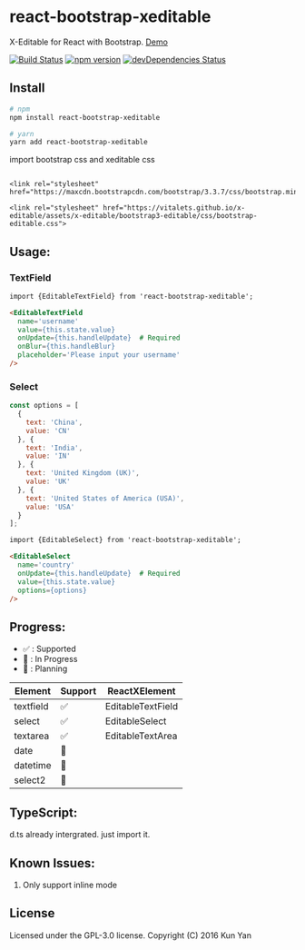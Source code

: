 # react-bootstrap-xeditable

X-Editable for React with Bootstrap.  [Demo](http://codepen.io/kyan/full/mWmPzp/)

[![Build Status](https://travis-ci.org/kunyan/react-bootstrap-xeditable.svg?branch=master)](https://travis-ci.org/kunyan/react-bootstrap-xeditable)
[![npm version](https://badge.fury.io/js/react-bootstrap-xeditable.svg)](https://badge.fury.io/js/react-bootstrap-xeditable)
[![devDependencies Status](https://david-dm.org/kunyan/react-bootstrap-xeditable/dev-status.svg)](https://david-dm.org/kunyan/react-bootstrap-xeditable?type=dev)

## Install

```bash
# npm
npm install react-bootstrap-xeditable

# yarn
yarn add react-bootstrap-xeditable
```

import bootstrap css and xeditable css
```

<link rel="stylesheet" href="https://maxcdn.bootstrapcdn.com/bootstrap/3.3.7/css/bootstrap.min.css">

<link rel="stylesheet" href="https://vitalets.github.io/x-editable/assets/x-editable/bootstrap3-editable/css/bootstrap-editable.css">
```

## Usage:

### TextField
```html
import {EditableTextField} from 'react-bootstrap-xeditable';

<EditableTextField
  name='username'
  value={this.state.value}
  onUpdate={this.handleUpdate}  # Required
  onBlur={this.handleBlur}
  placeholder='Please input your username'
/>
```

### Select
```javascript
const options = [
  {
    text: 'China',
    value: 'CN'
  }, {
    text: 'India',
    value: 'IN'
  }, {
    text: 'United Kingdom (UK)',
    value: 'UK'
  }, {
    text: 'United States of America (USA)',
    value: 'USA'
  }
];
```
```html
import {EditableSelect} from 'react-bootstrap-xeditable';

<EditableSelect
  name='country'
  onUpdate={this.handleUpdate}  # Required
  value={this.state.value}
  options={options}
/>
```

## Progress:
* :white_check_mark: : Supported
* :runner: : In Progress
* :thought_balloon: : Planning

| Element | Support | ReactXElement |
| ------| ------ | ------ |
| textfield| :white_check_mark: | EditableTextField |
| select| :white_check_mark: | EditableSelect |
| textarea| :white_check_mark: | EditableTextArea |
| date| :thought_balloon: |  &nbsp; |
| datetime| :thought_balloon: | &nbsp; |
| select2| :thought_balloon: | &nbsp; |

## TypeScript:
d.ts already intergrated. just import it.

## Known Issues:

1. Only support inline mode


## License
Licensed under the GPL-3.0 license.
Copyright (C) 2016 Kun Yan
